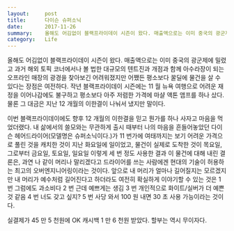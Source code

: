 ```yaml
---
layout:     post
title:      다이슨 슈퍼소닉
date:       2017-11-26
summary:    올해도 어김없이 블랙프라이데이 시즌이 왔다. 매출액으로는 이미 중국의 광군제에 밀렸고 과거 해외 토픽 코너에서나 볼 법한 대규모의 텐트진과 개점과 함께 아수라장이 되는 오프라인 매장의 광경을 찾아보긴 어려워졌지만 어쨌든 평소보다 꿀딜에 물건을 살 수 있다는 장점은 여전하다. 작년 블랙프라이데이 시즌에는 11월 뉴욕 여행으로 어려운 재정을 이어나감에도 불구하고 평소보다 아주 저렴한 가격에 마샬 액톤 앰프를 하나 샀다. 물론 그 대금은 지난 12개월의 이한결이 나눠서 냈지만 말이다.
category:   Life
---
```


올해도 어김없이 블랙프라이데이 시즌이 왔다. 매출액으로는 이미 중국의 광군제에 밀렸고 과거 해외 토픽 코너에서나 볼 법한 대규모의 텐트진과 개점과 함께 아수라장이 되는 오프라인 매장의 광경을 찾아보긴 어려워졌지만 어쨌든 평소보다 꿀딜에 물건을 살 수 있다는 장점은 여전하다. 작년 블랙프라이데이 시즌에는 11 월 뉴욕 여행으로 어려운 재정을 이어나감에도 불구하고 평소보다 아주 저렴한 가격에 마샬 액톤 앰프를 하나 샀다. 물론 그 대금은 지난 12 개월의 이한결이 나눠서 냈지만 말이다.

이번 블랙프라이데이에도 향후 12 개월의 이한결을 믿고 뭔가를 하나 사자고 마음을 먹었더랬다. 내 삶에서의 쓸모와는 무관하게 출시 때부터 나의 마음을 흔들어놓았던 다이슨 헤어드라이어(모델명은 슈퍼소닉이다.)가 11 번가에 여태까지는 보기 어려운 가격으로 풀린 것을 캐치한 것이 지난 화요일에 일이었고, 물건이 실제로 도착한 것이 목요일, 그로부터 금요일, 토요일, 일요일 이렇게 세 번 정도 사용한 결과 이 물건에 대해 내린 결론은, 과연 나 같이 머리나 말리겠다고 드라이어를 쓰는 사람에겐 현대의 기술이 허용하는 최고의 오버엔지니어링이라는 것이다. 앞으로 내 머리가 얼마나 길어질지는 모르겠지만 내 머리가 예수처럼 길어진다고 하더라도 여전히 확실하게 이야기할 수 있는 것은 1 번 그럼에도 과소비다 2 번 근데 예쁘게는 생김 3 번 개인적으로 화이트/실버가 더 예쁜 것 같음 4 번 너도 갖고 싶지? 5 번 사당 와서 100 원 내면 30 초 사용 가능이라는 것이다.

실결제가 45 만 5 천원에 OK 캐시백 1 만 6 천원 받았다. 할부는 역시 무이자다.

